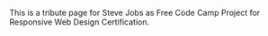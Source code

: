 ﻿This is a tribute page for Steve Jobs as Free Code Camp Project for Responsive Web Design Certification.